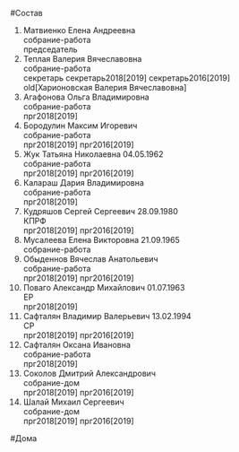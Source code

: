 #Состав  
1. Матвиенко Елена Андреевна  
    собрание-работа  
    председатель  
2. Теплая Валерия Вячеславовна  
    собрание-работа  
    секретарь секретарь2018[2019] секретарь2016[2019] old[Харионовская Валерия Вячеславовна]  
3. Агафонова Ольга Владимировна  
    собрание-работа  
    прг2018[2019]  
4. Бородулин Максим Игоревич  
    собрание-работа  
    прг2018[2019] прг2016[2019]  
5. Жук Татьяна Николаевна 04.05.1962  
    собрание-работа  
    прг2018[2019] прг2016[2019]  
6. Калараш Дария Владимировна  
    собрание-работа  
    прг2018[2019]  
7. Кудряшов Сергей Сергеевич 28.09.1980  
    КПРФ  
    прг2018[2019] прг2016[2019]  
8. Мусалеева Елена Викторовна 21.09.1965  
    собрание-работа  
9. Обыденнов Вячеслав Анатольевич  
    собрание-работа  
    прг2018[2019] прг2016[2019]  
10. Поваго Александр Михайлович 01.07.1963  
    ЕР  
    прг2018[2019]  
11. Сафталян Владимир Валерьевич 13.02.1994  
    СР  
    прг2018[2019] прг2016[2019]  
12. Сафталян Оксана Ивановна  
    собрание-работа  
    прг2018[2019]  
13. Соколов Дмитрий Александрович  
    собрание-дом  
    прг2018[2019] прг2016[2019]  
14. Шалай Михаил Сергеевич  
    собрание-дом  
    прг2018[2019] прг2016[2019]  
  
#Дома  
